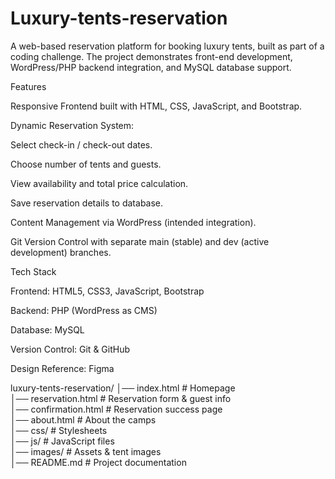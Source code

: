 # Luxury-tents-reservation
A web-based reservation platform for booking luxury tents, built as part of a coding challenge. The project demonstrates front-end development, WordPress/PHP backend integration, and MySQL database support.

 Features

Responsive Frontend built with HTML, CSS, JavaScript, and Bootstrap.

Dynamic Reservation System:

Select check-in / check-out dates.

Choose number of tents and guests.

View availability and total price calculation.

Save reservation details to database.

Content Management via WordPress (intended integration).

Git Version Control with separate main (stable) and dev (active development) branches.

Tech Stack

Frontend: HTML5, CSS3, JavaScript, Bootstrap

Backend: PHP (WordPress as CMS)

Database: MySQL

Version Control: Git & GitHub

Design Reference: Figma

luxury-tents-reservation/
│── index.html          # Homepage  
│── reservation.html    # Reservation form & guest info  
│── confirmation.html   # Reservation success page  
│── about.html          # About the camps  
│── css/                # Stylesheets  
│── js/                 # JavaScript files  
│── images/             # Assets & tent images  
│── README.md           # Project documentation  
